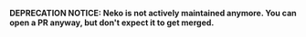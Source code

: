 **DEPRECATION NOTICE: Neko is not actively maintained anymore. You can open a PR anyway, but don't expect it to get merged.**
